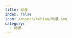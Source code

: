 ```yaml
---
title: 动漫
index: false
icon: /assets/tubiao/动漫.svg
category:
  - 动漫
---
```


<script setup>
import data from '@data/dongman.json';
import {generateRGBA} from '@tools/utils.ts'
</script>



<VPCard
    v-for="(val,key) in data.test"
    :key="key"
    :background="generateRGBA()"
     v-bind="val"/>